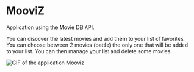 # MooviZ

Application using the Movie DB API.

You can discover the latest movies and add them to your list of favorites. You can choose between 2 movies (battle) the only one that will be added to your list. You can then manage your list and delete some movies.

![GIF of the application Mooviz](https://vianneyguesdon.github.io/GIF/MooviZ.gif)
